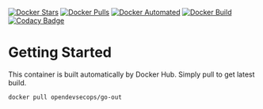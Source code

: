 [![Docker Stars](https://img.shields.io/docker/stars/opendevsecops/go-out.svg)](https://hub.docker.com/r/opendevsecops/go-out/)
[![Docker Pulls](https://img.shields.io/docker/pulls/opendevsecops/go-out.svg)](https://hub.docker.com/r/opendevsecops/go-out/)
[![Docker Automated](https://img.shields.io/docker/automated/opendevsecops/go-out.svg)](https://hub.docker.com/r/opendevsecops/go-out/)
[![Docker Build](https://img.shields.io/docker/build/opendevsecops/go-out.svg)](https://hub.docker.com/r/opendevsecops/go-out/)
[![Codacy Badge](https://api.codacy.com/project/badge/Grade/03cb519d747a4cf2af322bbd8e1d18ce)](https://www.codacy.com/app/OpenDevSecOps/docker-go-out?utm_source=github.com&amp;utm_medium=referral&amp;utm_content=opendevsecops/docker-go-out&amp;utm_campaign=Badge_Grade)

# Getting Started

This container is built automatically by Docker Hub. Simply pull to get latest build.

```sh
docker pull opendevsecops/go-out
```
